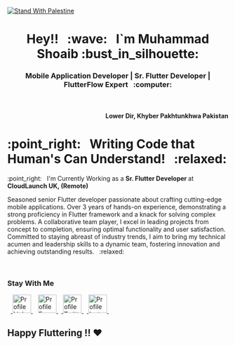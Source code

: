 [![Stand With Palestine](https://raw.githubusercontent.com/TheBSD/StandWithPalestine/main/banner-no-action.svg)](https://thebsd.github.io/StandWithPalestine)

<h1 align="center">Hey!! &nbsp; :wave: &nbsp; <strong> I`m Muhammad Shoaib </strong> :bust_in_silhouette: </h1>
 
 
<h3 align="center"> Mobile Application Developer | Sr. Flutter Developer | FlutterFlow Expert &nbsp; :computer: </h3>
</br>
<h4 align="right">Lower Dir, Khyber Pakhtunkhwa Pakistan</h4>
<h1> :point_right:  &nbsp; Writing Code that Human's Can Understand! &nbsp; :relaxed: </h1>
<p> :point_right:  &nbsp; I'm Currently Working as a <b> Sr. Flutter Developer </b> at <strong> CloudLaunch UK, (Remote) </strong> 
 <p> Seasoned senior Flutter developer passionate about crafting cutting-edge mobile
applications. Over 3 years of hands-on experience, demonstrating a strong proficiency in
Flutter framework and a knack for solving complex problems. A collaborative team player, I
excel in leading projects from concept to completion, ensuring optimal functionality and user
satisfaction. Committed to staying abreast of industry trends, I aim to bring my
technical acumen and leadership skills to a dynamic team, fostering innovation and achieving
outstanding results. &nbsp; :relaxed: </p>
</br>

### Stay With Me
&nbsp;&nbsp;<a href="https://www.linkedin.com/in/muhammad-shoaib-flutter-dev/" target="_blank">
<img alt="Profile LinkedIn" src="https://cdn-icons-png.flaticon.com/512/179/179330.png" width="42" height="42" style="vertical-align:center">
</a>&nbsp;&nbsp; <a href="https://www.facebook.com/muhammadshoaib06" target="_blank">
<img alt="Profile Facebook" src="https://cdn-icons-png.flaticon.com/512/145/145802.png" width="42" height="42" style="vertical-align:center">
</a>&nbsp;&nbsp;<a href="https://www.linkedin.com/in/muhammad-shoaib-flutter-dev/" target="_blank">
<img alt="Profile Twitter" src="https://cdn-icons-png.flaticon.com/512/733/733579.png" width="42" height="42" style="vertical-align:center">
</a> &nbsp;&nbsp;<a href="https://www.linkedin.com/in/muhammad-shoaib-flutter-dev/" target="_blank">
<img alt="Profile Instagram" src="https://cdn-icons-png.flaticon.com/512/2111/2111463.png" width="42" height="42" style="vertical-align:center">
</a>&nbsp;&nbsp;  



<h2> Happy Fluttering !! ❤ </h2>
